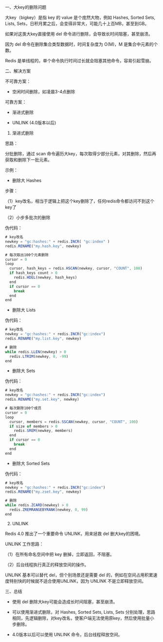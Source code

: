 一、大key的删除问题

大key（bigkey）是指 key 的 value 是个庞然大物，例如 Hashes, Sorted Sets, Lists, Sets，日积月累之后，会变得非常大，可能几十上百MB，甚至到GB。

如果对这类大key直接使用 del 命令进行删除，会导致长时间阻塞，甚至崩溃。

因为 del 命令在删除集合类型数据时，时间复杂度为 O(M)，M 是集合中元素的个数。

Redis 是单线程的，单个命令执行时间过长就会阻塞其他命令，容易引起雪崩。

二、解决方案

不可靠方案：

- 空闲时间删除，如凌晨3-4点删除

可靠方案：

- 渐进式删除

- UNLINK (4.0版本以后)

1. 渐进式删除

思路：

分批删除，通过 scan 命令遍历大key，每次取得少部分元素，对其删除，然后再获取和删除下一批元素。

示例：

- 删除大 Hashes

步骤：

（1）key改名，相当于逻辑上把这个key删除了，任何redis命令都访问不到这个key了

（2）小步多批次的删除

伪代码：

```javascript
# key改名
newkey = "gc:hashes:" + redis.INCR( "gc:index" )
redis.RENAME("my.hash.key", newkey)

# 每次取出100个元素删除
cursor = 0
loop
  cursor, hash_keys = redis.HSCAN(newkey, cursor, "COUNT", 100)
  if hash_keys count > 0
    redis.HDEL(newkey, hash_keys)
  end
  if cursor == 0
    break
  end
end
```

- 删除大 Lists

伪代码：

```javascript
# key改名
newkey = "gc:hashes:" + redis.INCR("gc:index")
redis.RENAME("my.list.key", newkey)

# 删除
while redis.LLEN(newkey) > 0
  redis.LTRIM(newkey, 0, -99)
end
```

- 删除大 Sets

伪代码：

```javascript
# key改名
newkey = "gc:hashes:" + redis.INCR("gc:index")
redis.RENAME("my.set.key", newkey)

# 每次删除100个成员
cursor = 0
loop
  cursor, members = redis.SSCAN(newkey, cursor, "COUNT", 100)
  if size of members > 0
    redis.SREM(newkey, members)
  end
  if cursor == 0
    break
  end
end
```

- 删除大 Sorted Sets

伪代码：

```javascript
# key改名
newkey = "gc:hashes:" + redis.INCR("gc:index")
redis.RENAME("my.zset.key", newkey)

# 删除
while redis.ZCARD(newkey) > 0
  redis.ZREMRANGEBYRANK(newkey, 0, 99)
end
```

2. UNLINK

Redis 4.0 推出了一个重要命令 UNLINK，用来拯救 del 删大key的困境。

UNLINK 工作思路：

（1）在所有命名空间中把 key 删掉，立即返回，不阻塞。

（2）后台线程执行真正的释放空间的操作。

UNLINK 基本可以替代 del，但个别场景还是需要 del 的，例如在空间占用积累速度特别快的时候就不适合使用UNLINK，因为 UNLINK 不是立即释放空间。

三、总结

- 使用 del 删除大key可能会造成长时间阻塞，甚至崩溃。

- 可以使用渐进式删除，对 Hashes, Sorted Sets, Lists, Sets 分别处理，思路相同，先逻辑删除，对key改名，使客户端无法使用原key，然后使用批量小步删除。

- 4.0版本以后可以使用 UNLINK 命令，后台线程释放空间。